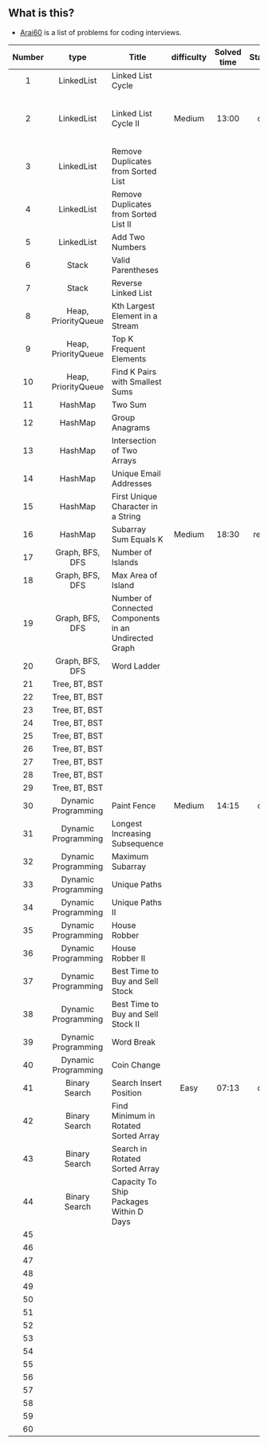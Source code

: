 ## What is this?
- [Arai60](https://1kohei1.com/leetcode/?fbclid=IwAR1NpXtiY5_5S2kdppjqRWemM0mM0keG1eCNBWR_2WQSarE1mShry9abWHs) is a list of problems for coding interviews.

| Number | type | Title | difficulty | Solved time | Status | Comment |
| :---: | :---: | ---- | :---: | :---: | :---: | :--- |
| 1 | LinkedList | Linked List Cycle |  |  |  |  |
| 2 | LinkedList | Linked List Cycle II | Medium | 13:00 | ok | find the solution with space complexity O(1) |
| 3 | LinkedList | Remove Duplicates from Sorted List |  |  |  |  |
| 4 | LinkedList | Remove Duplicates from Sorted List II |  |  |  |  |
| 5 | LinkedList | Add Two Numbers |  |  |  |  |
| 6 | Stack | Valid Parentheses |  |  |  |  |
| 7 | Stack | Reverse Linked List |  |  |  |  |
| 8 | Heap, PriorityQueue | Kth Largest Element in a Stream |  |  |  |  |
| 9 | Heap, PriorityQueue | Top K Frequent Elements |  |  |  |  |
| 10 | Heap, PriorityQueue | Find K Pairs with Smallest Sums |  |  |  |  |
| 11 | HashMap | Two Sum |  |  |  |  |
| 12 | HashMap | Group Anagrams |  |  |  |  |
| 13 | HashMap | Intersection of Two Arrays |  |  |  |  |
| 14 | HashMap | Unique Email Addresses |  |  |  |  |
| 15 | HashMap | First Unique Character in a String |  |  |  |  |
| 16 | HashMap | Subarray Sum Equals K | Medium | 18:30 | retry | too slow |
| 17 | Graph, BFS, DFS | Number of Islands |  |  |  |  |
| 18 | Graph, BFS, DFS | Max Area of Island |  |  |  |  |
| 19 | Graph, BFS, DFS | Number of Connected Components in an Undirected Graph |  |  |  |  |
| 20 | Graph, BFS, DFS | Word Ladder |  |  |  |  |
| 21 | Tree, BT, BST |  |  |  |  |  |
| 22 | Tree, BT, BST |  |  |  |  |  |
| 23 | Tree, BT, BST |  |  |  |  |  |
| 24 | Tree, BT, BST |  |  |  |  |  |
| 25 | Tree, BT, BST |  |  |  |  |  |
| 26 | Tree, BT, BST |  |  |  |  |  |
| 27 | Tree, BT, BST |  |  |  |  |  |
| 28 | Tree, BT, BST |  |  |  |  |  |
| 29 | Tree, BT, BST |  |  |  |  |  |
| 30 | Dynamic Programming | Paint Fence | Medium | 14:15 | ok |  |
| 31 | Dynamic Programming | Longest Increasing Subsequence |  |  |  |  |
| 32 | Dynamic Programming | Maximum Subarray |  |  |  |  |
| 33 | Dynamic Programming | Unique Paths |  |  |  |  |
| 34 | Dynamic Programming | Unique Paths II |  |  |  |  |
| 35 | Dynamic Programming | House Robber |  |  |  |  |
| 36 | Dynamic Programming | House Robber II |  |  |  |  |
| 37 | Dynamic Programming | Best Time to Buy and Sell Stock |  |  |  |  |
| 38 | Dynamic Programming | Best Time to Buy and Sell Stock II |  |  |  |  |
| 39 | Dynamic Programming | Word Break |  |  |  |  |
| 40 | Dynamic Programming | Coin Change |  |  |  |  |
| 41 | Binary Search | Search Insert Position | Easy | 07:13 | ok |  |
| 42 | Binary Search | Find Minimum in Rotated Sorted Array |  |  |  |  |
| 43 | Binary Search | Search in Rotated Sorted Array |  |  |  |  |
| 44 | Binary Search | Capacity To Ship Packages Within D Days |  |  |  |  |
| 45 |  |  |  |  |  |  |
| 46 |  |  |  |  |  |  |
| 47 |  |  |  |  |  |  |
| 48 |  |  |  |  |  |  |
| 49 |  |  |  |  |  |  |
| 50 |  |  |  |  |  |  |
| 51 |  |  |  |  |  |  |
| 52 |  |  |  |  |  |  |
| 53 |  |  |  |  |  |  |
| 54 |  |  |  |  |  |  |
| 55 |  |  |  |  |  |  |
| 56 |  |  |  |  |  |  |
| 57 |  |  |  |  |  |  |
| 58 |  |  |  |  |  |  |
| 59 |  |  |  |  |  |  |
| 60 |  |  |  |  |  |  |

